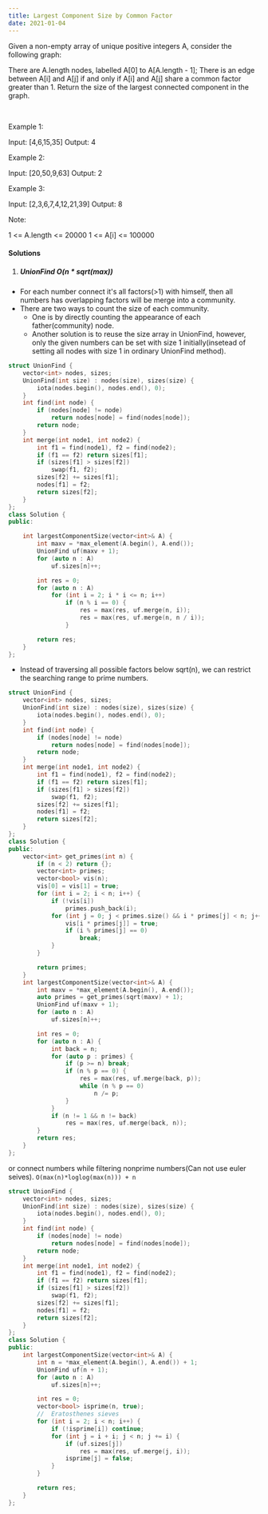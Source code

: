 ```yaml
---
title: Largest Component Size by Common Factor
date: 2021-01-04
---
```

Given a non-empty array of unique positive integers A, consider the following graph:

There are A.length nodes, labelled A[0] to A[A.length - 1];
There is an edge between A[i] and A[j] if and only if A[i] and A[j] share a common factor greater than 1.
Return the size of the largest connected component in the graph.

 

Example 1:

Input: [4,6,15,35]
Output: 4

Example 2:

Input: [20,50,9,63]
Output: 2

Example 3:

Input: [2,3,6,7,4,12,21,39]
Output: 8

Note:

1 <= A.length <= 20000
1 <= A[i] <= 100000

#### Solutions

1. ##### UnionFind O(n * sqrt(max))

- For each number connect it's all factors(>1) with himself, then all numbers has overlapping factors will be merge into a community.
- There are two ways to count the size of each community.
    - One is by directly counting the appearance of each father(community) node.
    - Another solution is to reuse the size array in UnionFind, however, only the given numbers can be set with size 1 initially(insetead of setting all nodes with size 1 in ordinary UnionFind method).

```cpp
struct UnionFind {
    vector<int> nodes, sizes;
    UnionFind(int size) : nodes(size), sizes(size) {
        iota(nodes.begin(), nodes.end(), 0);
    }
    int find(int node) {
        if (nodes[node] != node)
            return nodes[node] = find(nodes[node]);
        return node;
    }
    int merge(int node1, int node2) {
        int f1 = find(node1), f2 = find(node2);
        if (f1 == f2) return sizes[f1];
        if (sizes[f1] > sizes[f2])
            swap(f1, f2);
        sizes[f2] += sizes[f1];
        nodes[f1] = f2;
        return sizes[f2];
    }
};
class Solution {
public:

    int largestComponentSize(vector<int>& A) {
        int maxv = *max_element(A.begin(), A.end());
        UnionFind uf(maxv + 1);
        for (auto n : A)
            uf.sizes[n]++;

        int res = 0;
        for (auto n : A)
            for (int i = 2; i * i <= n; i++)
                if (n % i == 0) {
                    res = max(res, uf.merge(n, i));
                    res = max(res, uf.merge(n, n / i));
                }

        return res;
    }
};
```

- Instead of traversing all possible factors below sqrt(n), we can restrict the searching range to prime numbers.

```cpp
struct UnionFind {
    vector<int> nodes, sizes;
    UnionFind(int size) : nodes(size), sizes(size) {
        iota(nodes.begin(), nodes.end(), 0);
    }
    int find(int node) {
        if (nodes[node] != node)
            return nodes[node] = find(nodes[node]);
        return node;
    }
    int merge(int node1, int node2) {
        int f1 = find(node1), f2 = find(node2);
        if (f1 == f2) return sizes[f1];
        if (sizes[f1] > sizes[f2])
            swap(f1, f2);
        sizes[f2] += sizes[f1];
        nodes[f1] = f2;
        return sizes[f2];
    }
};
class Solution {
public:
    vector<int> get_primes(int n) {
        if (n < 2) return {};
        vector<int> primes;
        vector<bool> vis(n);
        vis[0] = vis[1] = true;
        for (int i = 2; i < n; i++) {
            if (!vis[i])
                primes.push_back(i);
            for (int j = 0; j < primes.size() && i * primes[j] < n; j++) {
                vis[i * primes[j]] = true;
                if (i % primes[j] == 0)
                    break;
            }
        }

        return primes;
    }
    int largestComponentSize(vector<int>& A) {
        int maxv = *max_element(A.begin(), A.end());
        auto primes = get_primes(sqrt(maxv) + 1);
        UnionFind uf(maxv + 1);
        for (auto n : A)
            uf.sizes[n]++;

        int res = 0;
        for (auto n : A) {
            int back = n;
            for (auto p : primes) {
                if (p >= n) break;
                if (n % p == 0) {
                    res = max(res, uf.merge(back, p));
                    while (n % p == 0)
                        n /= p;
                }
            }
            if (n != 1 && n != back)
                res = max(res, uf.merge(back, n));
        }
        return res;
    }
};
```


or connect numbers while filtering nonprime numbers(Can not use euler seives). `O(max(n)*loglog(max(n))) + n`

```cpp
struct UnionFind {
    vector<int> nodes, sizes;
    UnionFind(int size) : nodes(size), sizes(size) {
        iota(nodes.begin(), nodes.end(), 0);
    }
    int find(int node) {
        if (nodes[node] != node)
            return nodes[node] = find(nodes[node]);
        return node;
    }
    int merge(int node1, int node2) {
        int f1 = find(node1), f2 = find(node2);
        if (f1 == f2) return sizes[f1];
        if (sizes[f1] > sizes[f2])
            swap(f1, f2);
        sizes[f2] += sizes[f1];
        nodes[f1] = f2;
        return sizes[f2];
    }
};
class Solution {
public:
    int largestComponentSize(vector<int>& A) {
        int n = *max_element(A.begin(), A.end()) + 1;
        UnionFind uf(n + 1);
        for (auto n : A)
            uf.sizes[n]++;

        int res = 0;
        vector<bool> isprime(n, true);
        //  Eratosthenes sieves
        for (int i = 2; i < n; i++) {
            if (!isprime[i]) continue;
            for (int j = i + i; j < n; j += i) {
                if (uf.sizes[j])
                    res = max(res, uf.merge(j, i));
                isprime[j] = false;
            }
        }

        return res;
    }
};
```